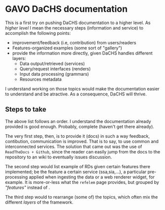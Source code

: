 # GAVO DaCHS documentation

This is a first try on pushing DaCHS documentation to a higher level.
As _higher level_ I mean the necessary steps (information and service)
to accomplish the following points:

* improvement/feedback (i.e, contribution) from users/readers
* Features-organized examples (some sort of "gallery")
* provide the information more directly, given DaCHS handles different layers:
  * Data output/retrieved (services)
  * Query/request interfaces (renders)
  * Input data processing (grammars)
  * Resources metadata

I understand working on those topics would make the documentation easier
to understand and be atractive. As a consequence, DaCHS will thrive.

## Steps to take

The above list follows an order. I understand the documentation already 
provided is good enough. Probably, complete (haven't get there already).

The very first step, then, is to provide it (docs) in such a way feedback,
contibution, communication is improved. That is to say, to use common and
interconnected services. The solution that came out was the use of 
`ReadTheDocs + Github`, since the reader can easily jump from the docs
to the repository to an wiki to eventually issues discussion.

The second step would list example of RDs given certain features there 
implemented; be the feature a certain service (ssa,sia,...), a particular
pre-processing applied when ingesting the data or a web renderer widget,
for example. It is more-or-less what the `refelem` page provides, but
grouped by _"features"_ instead of _<elements>_.

The third step would to rearrange (some of) the topics, which often
mix the different _layers_ of the framework.
